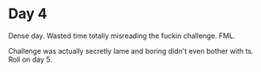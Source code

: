 # Day 4

Dense day. Wasted time totally misreading the fuckin challenge. FML.

Challenge was actually secretly lame and boring didn't even bother with ts. Roll on day 5.